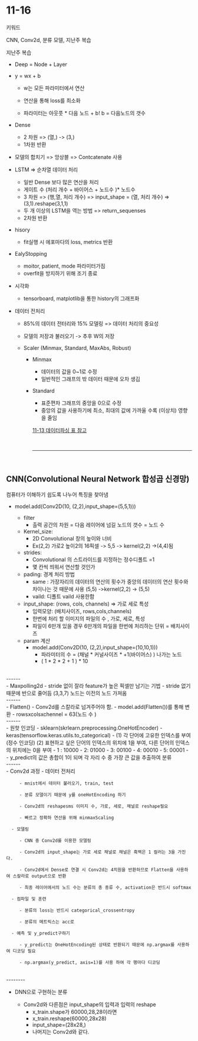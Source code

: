 # 11-16

키워드 

CNN, Conv2d, 분류 모델, 지난주 복습

지난주 복습

- Deep = Node + Layer

- y = wx + b
  - w는 모든 파라미터에서 연산

  - 연산을 통해 loss를 최소화 
  - 파라미터는 아웃풋 * 다음 노드 + b! b = 다음노드의 갯수 

- Dense

  - 2 차원 => (열,) -> (3,)
  - 1차원 반환

- 모델의 합치기 => 앙상블 => Contcatenate 사용 

- LSTM  => 순차열 데이터 처리 

  - 일반 Dense 보다 많은 연산을 처리
  - 게이트 수 (처리 개수 + 바이어스 + 노드수 )* 노드수
  - 3 차원 => (행,열, 처리 개수) => input_shape = (열, 처리 개수) =>(3,1).reshape(3,1,1)
  - 두 개 이상의 LSTM을 역는 방법 => return_sequenses
  - 2차원 반환

- hisory

  - fit실행 시 에포마다의 loss, metrics  반환

- EalyStopping

  - moitor, patient, mode 파라미터가짐
  - overfit을 방지하기 위해 조기 종료

- 시각화

  - tensorboard, matplotlib을 통한 history의 그래프화

- 데이터 전처리

  - 85%의 데이터 전터리와 15% 모델링 => 데이터 처리의 중요성

  - 모델의 저장과 불러오기 -> 추후 W의 저장

  - Scaler (Minmax, Standard, MaxAbs, Robust)

    - Minmax 

      - 데이터의 값을 0~1로 수정
      - 일반적인 그래프의 밖 데이터 때문에 오차 생김

    - Standard

      - 표준편차 그래프의 중앙을 0으로 수정
      - 중앙의 값을 사용하기에 최소, 최대의 값에 가까울 수록 (이상치) 영향을 줄임

      <a href='https://github.com/Kmmanki/bit_seoul/blob/main/markdown/11-13%20%EB%8D%B0%EC%9D%B4%ED%84%B0%20%ED%8C%8C%EC%8B%B1%2C%20%EB%AA%A8%EB%8D%B8%EC%9D%98%20%EC%A0%80%EC%9E%A5%EA%B3%BC%20%EB%A1%9C%EB%93%9C%2C%20%EB%8D%B0%EC%9D%B4%ED%84%B0%EC%9D%98%20%EC%8B%9C%EA%B0%81%ED%99%94%2C%20%EC%A0%84%EC%B2%98%EB%A6%AC.md#%EC%A0%84%EC%B2%98%EB%A6%ACkeras34_minmax'>11-13 데이터파싱 표 참고</a>

      <br>

      ------------

      <br>

## CNN(Convolutional Neural Network 합성곱 신경망)

컴퓨터가 이해하기 쉽도록 나누어 특징을 찾아냄

 - model.add(Conv2D(10, (2,2),input_shape=(5,5,1))) 

    - filter
      	- 출력 공간의 차원 = 다음 레이어에 넘길 노드의 갯수 = 노드 수 
    - Kernel_size:
       -  2D Convolutional  창의 높이와 너비 
       - Ex(2,2) 가로2 높이2의 16픽셀 -> 5,5 -> kernel(2,2) ->(4,4)됨
    - strides: 
       - Convolutional 의 스트라이드를 지정하는 정수디폴트 =1 
       - 몇 칸씩 띄워서 연산할 것인가
    - pading: 경계 처리 방법
       - same : 가장자리의 데이터의 연산의 횟수가 중앙의 데이터의 연산 횟수와 차이나는 것 때문에 사용 (5,5) ->kernel(2,2) -> (5,5)
       - vaild: 디폴트 vaild 사용한함
    - input_shape: (rows, cols, channels) => 가로 세로 특성
       - 입력모양: (배치사이즈, rows,cols,channels) 
       - 한번에 처리 할 이미지의 파일의 수 , 가로, 세로, 특성
       - 파일이 6만개 있을 경우 6만개의 파일을 한번에 처리하는 단위  = 배치사이즈
    - param 계산
       - model.add(Conv2D(10, (2,2),input_shape=(10,10,1)))
          - 파라미터의 수 = (채널 * 커널사이즈 * +1(바이어스) ) 나가는 노드
          - ( 1 * 2 * 2 + 1 ) * 10 
<br>
------
<br>
 - Maxpolling2d
       - stride 없이 잘라 feature가 높은 픽셀만 남기는 기법
       - stride 없기 때문에 반으로 줄어듬 (3,3,7) 노드는 이전의 노드 가져옴
<br>
------
<br>
 - Flatten()
       - Conv2d를 스칼라로 넘겨주어야 함.
       - model.add(Flatten())를 통해  변환
       - rowsxcolsxchennel = 63(노드 수 )
<br>
------
<br>
 - 원핫 인코딩
       - sklearn(skrlearn.preprocessing.OneHotEncoder)
       - keras(tensorflow.keras.utils.to_categorical)
       - (1) 각 단어에 고유한 인덱스를 부여 (정수 인코딩)
         (2) 표현하고 싶은 단어의 인덱스의 위치에 1을 부여, 다른 단어의 인덱스의 위치에는 0을 부여
          - 1 : 10000
          - 2: 01000
          - 3: 00100
          - 4: 00010
          - 5: 00001
          - <br>
          - y_predict의 값은 총합이 1이 되며  각 자리 수 중 가장 큰 값을 추출하여  분류

<br>
------
<br>
   - Conv2d 과정
      - 데이터 전처리

         - mnist에서 데이터 불러오기, train, test

         - 분류 모델이기 때문에 y를 oneHotEncoding 하기

         - Conv2d의 reshapesms 이미지 수, 가로, 세로, 채널로 reshape필요

         - 빠르고 정확하 연산을 위해 minmaxScaling

      - 모델링

         - CNN 중 Conv2d를 이용한 모델링

         - Conv2d의 input_shape는 가로 세로 채널로 채널은 흑백은 1 컬러는 3을 가진다.

         - Conv2d에서 Dense로 연결 시 Conv2d는 4치원을 반환하므로 Flatten을 사용하여 스칼라로 output으로 반환

         - 최종 레이어에서의 노드 수는 분류의 총 종류 수, activation은 반드시 softmax

      - 컴파일 및 훈련

         - 분류의 loss는 반드시 categorical_crossentropy

         - 분류의 메트릭스는 acc로 

      - 예측 및 y_predict구하기

         - y_predict는 OneHotEncoding된 상태로 반환되기 때문에 np.argmax를 사용하여 디코딩 필요

         - np.argmax(y_predict, axis=1)를 사용 하여 각 행마다 디코딩

   <br>
   --------
   <br>

- DNN으로 구현하는 분류

   - Conv2d와 다른점은 input_shape의 입력과 입력의 reshape
      - x_train.shape가 60000,28,28이라면
      - x_train.reshape(60000,28x28)
      - input_shape=(28x28,) 
      - 나머지는 Conv2d와 같다.
















